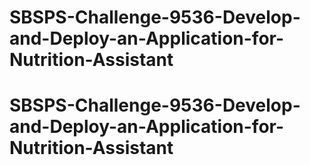 # SBSPS-Challenge-9536-Develop-and-Deploy-an-Application-for-Nutrition-Assistant
# SBSPS-Challenge-9536-Develop-and-Deploy-an-Application-for-Nutrition-Assistant
